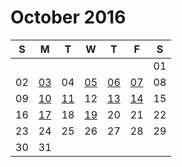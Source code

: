 # October 2016

| S  | M  | T  | W  | T  | F  | S  |
|----|----|----|----|----|----|----|
|    |    |    |    |    |    | 01 |
| 02 | [03](03.md) | 04 | [05](05.md) | [06](06.md) | [07](07.md) | 08 |
| 09 | [10](10.md) | [11](11.md) | 12 | [13](13.md) | [14](14.md) | 15 |
| 16 | [17](17.md) | 18 | [19](19.md) | 20 | 21 | 22 |
| 23 | 24 | 25 | 26 | 27 | 28 | 29 |
| 30 | 31 |    |    |    |    |    |

